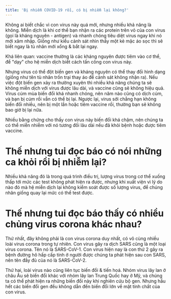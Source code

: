 ```yaml
---
title: 'Bị nhiễm COVID-19 rồi, có bị nhiễm lại không?'
---
```


Không ai biết chắc vì con virus này quá mới, nhưng nhiều khả năng là không.
Miễn dịch là khi cơ thể bạn nhận ra các protein trên vỏ của con virus (gọi là kháng nguyên - antigen) và nhanh chóng tiêu diệt virus ngay khi nó mới xâm nhập. Giống như kiểu cảnh sát nhìn thấy một kẻ mặc áo sọc thì sẽ biết ngay là tù nhân mới xổng & bắt lại ngay.

Khá liên quan: vaccine thường là các kháng nguyên được tiêm vào cơ thể, để "dạy" cho hệ miễn dịch biết cách tấn công con virus này.

Nhưng virus có thể đột biến gen và kháng nguyên có thể thay đổi hình dạng (giống như tên tù nhân trốn trại thay áo để cảnh sát không nhận ra). Nếu việc đột biến gen xảy ra thường xuyên thì nhiều khả năng chúng ta sẽ không miễn dịch với virus được lâu dài, và vaccine cũng sẽ không hiệu quả. Virus cúm mùa biến đổi khá nhanh chóng, nên năm nào cũng có dịch cúm, và bạn bị cúm rồi vẫn có thể bị lại. Ngược lại, virus sởi chẳng hạn không biến đổi nhiều, nên bị một lần hoặc tiêm vaccine rồi, thường bạn sẽ không bao giờ bị lại nữa.

Nhiều bằng chứng cho thấy con virus này biến đổi khá chậm, nên chúng ta có thể miễn nhiễm với nó tương đối lâu dài nếu đã khỏi bệnh hoặc được tiêm vaccine.

# Thế nhưng tui đọc báo có nói những ca khỏi rồi bị nhiễm lại?

Nhiều khả năng đó là trong quá trình điều trị, lượng virus trong cơ thể xuống thấp tới mức các test không phát hiện ra được, nhưng khi xuất viện vì lý do nào đó mà hệ miễn dịch lại không kiểm soát được số lượng virus, để chúng nhân giống quay lại mức có thể test được.

# Thế nhưng tui đọc báo thấy có nhiều chủng virus corona khác nhau?

Thứ nhất, đây không phải là con virus corona duy nhất, có vô cùng nhiều loài virus corona trong tự nhiên. Con virus gây ra dịch SARS cũng là một loại virus corona. Tên nó là SARS-CoV-1. Con virus hiện nay là con thứ 2 gây ra bệnh đường hô hấp cấp tính ở người được chúng ta phát hiện sau con SARS, nên tên đầy đủ của nó là SARS-CoV-2.

Thứ hai, loài virus nào cũng liên tục biến đổi & tiến hoá. Nhóm virus lây lan ở châu Âu sẽ biến đổi khác với nhóm lây lan Trung Quốc hay ở Mỹ, và chúng ta có thể phát hiện ra những biến đổi này khi nghiên cứu bộ gen. Nhưng hầu hết các biến đổi gen đều không dẫn đến biến đổi lớn về mặt tính chất của con virus.
